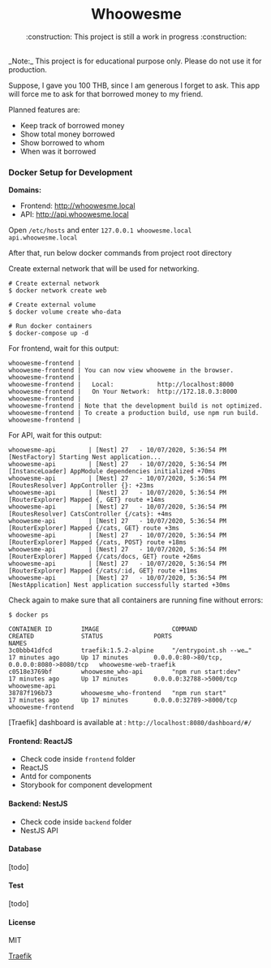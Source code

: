 <h1 align="center">Whoowesme</h1>

<div>
    <p align="center">:construction: This project is still a work in progress :construction:</p><br/>

</div>
<div>
_Note:_ This project is for educational purpose only. Please do not use it for production.

Suppose, I gave you 100 THB, since I am generous I forget to ask. This
app will force me to ask for that borrowed money to my friend.

Planned features are:

- Keep track of borrowed money
- Show total money borrowed
- Show borrowed to whom
- When was it borrowed
</div>

### Docker Setup for Development

**Domains:**

- Frontend: http://whoowesme.local
- API: http://api.whoowesme.local

Open `/etc/hosts` and enter `127.0.0.1 whoowesme.local api.whoowesme.local`

After that, run below docker commands from project root directory

Create external network that will be used for networking.

```
# Create external network
$ docker network create web

# Create external volume
$ docker volume create who-data

# Run docker containers
$ docker-compose up -d
```

For frontend, wait for this output:

```
whoowesme-frontend |
whoowesme-frontend | You can now view whooweme in the browser.
whoowesme-frontend |
whoowesme-frontend |   Local:            http://localhost:8000
whoowesme-frontend |   On Your Network:  http://172.18.0.3:8000
whoowesme-frontend |
whoowesme-frontend | Note that the development build is not optimized.
whoowesme-frontend | To create a production build, use npm run build.
whoowesme-frontend |
```

For API, wait for this output:

```
whoowesme-api         | [Nest] 27   - 10/07/2020, 5:36:54 PM   [NestFactory] Starting Nest application...
whoowesme-api         | [Nest] 27   - 10/07/2020, 5:36:54 PM   [InstanceLoader] AppModule dependencies initialized +70ms
whoowesme-api         | [Nest] 27   - 10/07/2020, 5:36:54 PM   [RoutesResolver] AppController {}: +23ms
whoowesme-api         | [Nest] 27   - 10/07/2020, 5:36:54 PM   [RouterExplorer] Mapped {, GET} route +14ms
whoowesme-api         | [Nest] 27   - 10/07/2020, 5:36:54 PM   [RoutesResolver] CatsController {/cats}: +4ms
whoowesme-api         | [Nest] 27   - 10/07/2020, 5:36:54 PM   [RouterExplorer] Mapped {/cats, GET} route +3ms
whoowesme-api         | [Nest] 27   - 10/07/2020, 5:36:54 PM   [RouterExplorer] Mapped {/cats, POST} route +18ms
whoowesme-api         | [Nest] 27   - 10/07/2020, 5:36:54 PM   [RouterExplorer] Mapped {/cats/docs, GET} route +26ms
whoowesme-api         | [Nest] 27   - 10/07/2020, 5:36:54 PM   [RouterExplorer] Mapped {/cats/:id, GET} route +11ms
whoowesme-api         | [Nest] 27   - 10/07/2020, 5:36:54 PM   [NestApplication] Nest application successfully started +30ms
```

Check again to make sure that all containers are running fine without errors:

```
$ docker ps

CONTAINER ID        IMAGE                    COMMAND                  CREATED             STATUS              PORTS                                        NAMES
3c0bbb41dfcd        traefik:1.5.2-alpine     "/entrypoint.sh --we…"   17 minutes ago      Up 17 minutes       0.0.0.0:80->80/tcp, 0.0.0.0:8080->8080/tcp   whoowesme-web-traefik
c0518e3769bf        whoowesme_who-api        "npm run start:dev"      17 minutes ago      Up 17 minutes       0.0.0.0:32788->5000/tcp                      whoowesme-api
38787f196b73        whoowesme_who-frontend   "npm run start"          17 minutes ago      Up 17 minutes       0.0.0.0:32789->8000/tcp                      whoowesme-frontend
```

[Traefik] dashboard is available at : `http://localhost:8080/dashboard/#/`

#### Frontend: ReactJS

- Check code inside `frontend` folder
- ReactJS
- Antd for components
- Storybook for component development

#### Backend: NestJS

- Check code inside `backend` folder
- NestJS API

#### Database

[todo]

#### Test

[todo]

#### License

MIT

[Traefik](https://doc.traefik.io)
